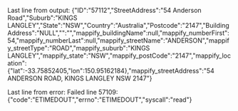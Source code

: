 Last line from output: {"ID":"57112","StreetAddress":"54 Anderson Road","Suburb":"KINGS LANGLEY","State":"NSW","Country":"Australia","Postcode":"2147","BuildingAddress":"NULL","":"","mappify_buildingName":null,"mappify_numberFirst":54,"mappify_numberLast":null,"mappify_streetName":"ANDERSON","mappify_streetType":"ROAD","mappify_suburb":"KINGS LANGLEY","mappify_state":"NSW","mappify_postCode":"2147","mappify_location":{"lat":-33.75852405,"lon":150.95162184},"mappify_streetAddress":"54 ANDERSON ROAD, KINGS LANGLEY NSW 2147"}

Last line from error: Failed line 57109: {"code":"ETIMEDOUT","errno":"ETIMEDOUT","syscall":"read"}
